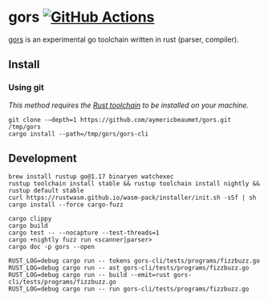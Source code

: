 # gors [![GitHub Actions](https://github.com/aymericbeaumet/gors/actions/workflows/ci.yml/badge.svg)](https://github.com/aymericbeaumet/gors/actions/workflows/ci.yml)

[gors](https://github.com/aymericbeaumet/gors) is an experimental go toolchain
written in rust (parser, compiler).

## Install

### Using git

_This method requires the [Rust
toolchain](https://www.rust-lang.org/tools/install) to be installed on your
machine._

```
git clone -–depth=1 https://github.com/aymericbeaumet/gors.git /tmp/gors
cargo install --path=/tmp/gors/gors-cli
```

## Development

```
brew install rustup go@1.17 binaryen watchexec
rustup toolchain install stable && rustup toolchain install nightly && rustup default stable
curl https://rustwasm.github.io/wasm-pack/installer/init.sh -sSf | sh
cargo install --force cargo-fuzz
```

```
cargo clippy
cargo build
cargo test -- --nocapture --test-threads=1
cargo +nightly fuzz run <scanner|parser>
cargo doc -p gors --open
```

```
RUST_LOG=debug cargo run -- tokens gors-cli/tests/programs/fizzbuzz.go
RUST_LOG=debug cargo run -- ast gors-cli/tests/programs/fizzbuzz.go
RUST_LOG=debug cargo run -- build --emit=rust gors-cli/tests/programs/fizzbuzz.go
RUST_LOG=debug cargo run -- run gors-cli/tests/programs/fizzbuzz.go
```
